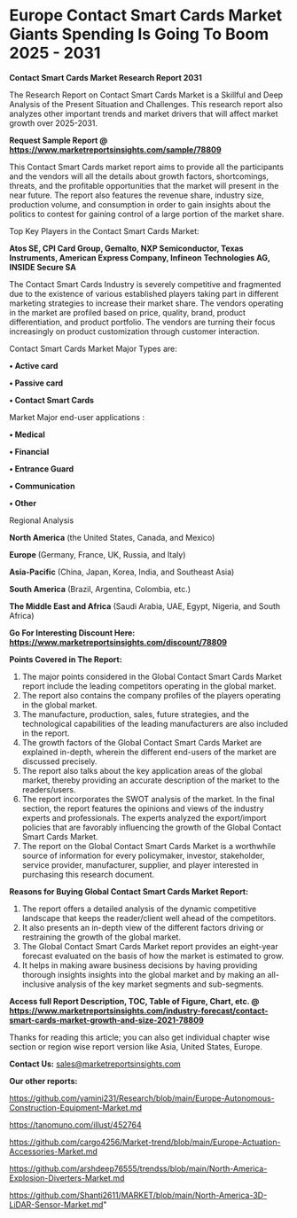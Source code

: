 # Europe Contact Smart Cards Market Giants Spending Is Going To Boom 2025 - 2031

<strong>Contact Smart Cards Market Research Report 2031</strong>

The Research Report on Contact Smart Cards Market is a Skillful and Deep Analysis of the Present Situation and Challenges. This research report also analyzes other important trends and market drivers that will affect market growth over 2025-2031.

<strong>Request Sample Report @ <a href=https://www.marketreportsinsights.com/sample/78809>https://www.marketreportsinsights.com/sample/78809</a></strong>

This Contact Smart Cards market report aims to provide all the participants and the vendors will all the details about growth factors, shortcomings, threats, and the profitable opportunities that the market will present in the near future. The report also features the revenue share, industry size, production volume, and consumption in order to gain insights about the politics to contest for gaining control of a large portion of the market share.

Top Key Players in the Contact Smart Cards Market:

<strong>Atos SE, CPI Card Group, Gemalto, NXP Semiconductor, Texas Instruments, American Express Company, Infineon Technologies AG, INSIDE Secure SA</strong>

The Contact Smart Cards Industry is severely competitive and fragmented due to the existence of various established players taking part in different marketing strategies to increase their market share. The vendors operating in the market are profiled based on price, quality, brand, product differentiation, and product portfolio. The vendors are turning their focus increasingly on product customization through customer interaction.

Contact Smart Cards Market Major Types are:

<strong>• Active card

• Passive card

• Contact Smart Cards</strong>

Market Major end-user applications :

<strong>• Medical

• Financial

• Entrance Guard

• Communication

• Other</strong>

Regional Analysis

</u><strong><b>North America</b></strong> (the United States, Canada, and Mexico)

<strong><b>Europe </b></strong>(Germany, France, UK, Russia, and Italy)

<strong><b>Asia-Pacific</b></strong> (China, Japan, Korea, India, and Southeast Asia)

<strong><b>South America</b></strong> (Brazil, Argentina, Colombia, etc.)

<strong><b>The Middle East and Africa</b></strong> (Saudi Arabia, UAE, Egypt, Nigeria, and South Africa)

<strong>Go For Interesting Discount Here: <a href=https://www.marketreportsinsights.com/discount/78809>https://www.marketreportsinsights.com/discount/78809</a></strong>

<strong>Points Covered in The Report:</strong>
<ol>
  <li>The major points considered in the Global Contact Smart Cards Market report include the leading competitors operating in the global market.</li>
  <li>The report also contains the company profiles of the players operating in the global market.</li>
  <li>The manufacture, production, sales, future strategies, and the technological capabilities of the leading manufacturers are also included in the report.</li>
  <li>The growth factors of the Global Contact Smart Cards Market are explained in-depth, wherein the different end-users of the market are discussed precisely.</li>
  <li>The report also talks about the key application areas of the global market, thereby providing an accurate description of the market to the readers/users.</li>
  <li>The report incorporates the SWOT analysis of the market. In the final section, the report features the opinions and views of the industry experts and professionals. The experts analyzed the export/import policies that are favorably influencing the growth of the Global Contact Smart Cards Market.</li>
  <li>The report on the Global Contact Smart Cards Market is a worthwhile source of information for every policymaker, investor, stakeholder, service provider, manufacturer, supplier, and player interested in purchasing this research document.</li>
</ol>
<strong>Reasons for Buying Global Contact Smart Cards Market Report:</strong>

<ol>
  <li>The report offers a detailed analysis of the dynamic competitive landscape that keeps the reader/client well ahead of the competitors.</li>
  <li>It also presents an in-depth view of the different factors driving or restraining the growth of the global market.</li>
  <li>The Global Contact Smart Cards Market report provides an eight-year forecast evaluated on the basis of how the market is estimated to grow.</li>
  <li>It helps in making aware business decisions by having providing thorough insights insights into the global market and by making an all-inclusive analysis of the key market segments and sub-segments.</li>
</ol>
<strong>Access full Report Description, TOC, Table of Figure, Chart, etc. @ <a href=https://www.marketreportsinsights.com/industry-forecast/contact-smart-cards-market-growth-and-size-2021-78809>https://www.marketreportsinsights.com/industry-forecast/contact-smart-cards-market-growth-and-size-2021-78809</a></strong>


Thanks for reading this article; you can also get individual chapter wise section or region wise report version like Asia, United States, Europe.

<strong>Contact Us:</strong>
sales@marketreportsinsights.com

<strong>Our other reports:</strong>

<a href=https://github.com/yamini231/Research/blob/main/Europe-Autonomous-Construction-Equipment-Market.md>https://github.com/yamini231/Research/blob/main/Europe-Autonomous-Construction-Equipment-Market.md</a>

<a href=https://tanomuno.com/illust/452764>https://tanomuno.com/illust/452764</a>

<a href=https://github.com/cargo4256/Market-trend/blob/main/Europe-Actuation-Accessories-Market.md>https://github.com/cargo4256/Market-trend/blob/main/Europe-Actuation-Accessories-Market.md</a>

<a href=https://github.com/arshdeep76555/trendss/blob/main/North-America-Explosion-Diverters-Market.md>https://github.com/arshdeep76555/trendss/blob/main/North-America-Explosion-Diverters-Market.md</a>

<a href=https://github.com/Shanti2611/MARKET/blob/main/North-America-3D-LiDAR-Sensor-Market.md>https://github.com/Shanti2611/MARKET/blob/main/North-America-3D-LiDAR-Sensor-Market.md</a>"
